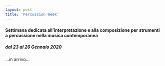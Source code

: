 ```yaml
---
layout: post
title: 'Percussion Week'
---
```



#### Settimana dedicata all’interpretazione e alla composizione per strumenti a percussione nella musica contemporanea

##### dal 23 al 26 Gennaio 2020

...in arrivo...
